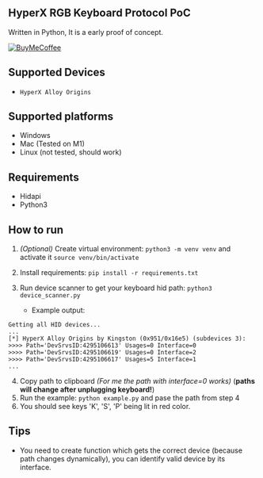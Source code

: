 ## HyperX RGB Keyboard Protocol PoC

Written in Python, It is a early proof of concept.

[![BuyMeCoffee][buymecoffeebadge]][buymecoffee]

## Supported Devices

- `HyperX Alloy Origins`

## Supported platforms

- Windows
- Mac (Tested on M1)
- Linux (not tested, should work)

## Requirements

- Hidapi
- Python3

## How to run

1. _(Optional)_ Create virtual environment: `python3 -m venv venv` and activate it `source venv/bin/activate`
2. Install requirements: `pip install -r requirements.txt`
3. Run device scanner to get your keyboard hid path: `python3 device_scanner.py`

   - Example output:

```
Getting all HID devices...
...
[*] HyperX Alloy Origins by Kingston (0x951/0x16e5) (subdevices 3):
>>>> Path='DevSrvsID:4295106613' Usages=0 Interface=0
>>>> Path='DevSrvsID:4295106619' Usages=0 Interface=2
>>>> Path='DevSrvsID:4295106617' Usages=5 Interface=1
...
```

4. Copy path to clipboard _(For me the path with interface=0 works)_ (**paths will change after unplugging keyboard!**)
5. Run the example: `python example.py` and pase the path from step 4
6. You should see keys 'K', 'S', 'P' being lit in red color.

## Tips

- You need to create function which gets the correct device (because path changes dynamically), you can identify valid device by its interface.

[buymecoffee]: https://www.buymeacoffee.com/k4czp3r
[buymecoffeebadge]: https://www.buymeacoffee.com/assets/img/custom_images/yellow_img.png
